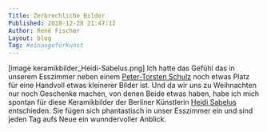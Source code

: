 ```yaml
---
Title: Zerbrechliche Bilder
Published: 2018-12-28 21:47:12
Author: René Fischer
Layout: blog
Tag: #einaugefürkunst
---
```

[image keramikbilder_Heidi-Sabelus.png]
Ich hatte das Gefühl das in unserem Esszimmer neben einem [Peter-Torsten Schulz](/frisch-verliebt) noch etwas Platz für eine Handvoll etwas kleinerer Bilder ist. Und da wir uns zu Weihnachten nur noch Geschenke machen, von denen Beide etwas haben, habe ich mich spontan für diese Keramikbilder der Berliner Künstlerin [Heidi Sabelus](https://de.wikipedia.org/wiki/Heidi_Sabelus) entschieden. Sie fügen sich phantastisch in unser Esszimmer ein und sind jeden Tag aufs Neue ein wunndervoller Anblick.